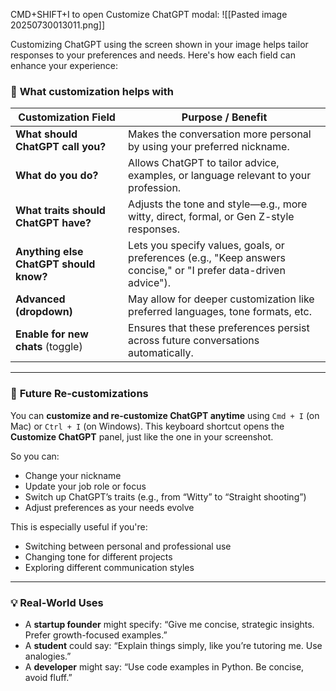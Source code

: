 CMD+SHIFT+I to open Customize ChatGPT modal:
![[Pasted image 20250730013011.png]]


Customizing ChatGPT using the screen shown in your image helps tailor responses to your preferences and needs. Here's how each field can enhance your experience:

### 🔧 **What customization helps with**

|**Customization Field**|**Purpose / Benefit**|
|---|---|
|**What should ChatGPT call you?**|Makes the conversation more personal by using your preferred nickname.|
|**What do you do?**|Allows ChatGPT to tailor advice, examples, or language relevant to your profession.|
|**What traits should ChatGPT have?**|Adjusts the tone and style—e.g., more witty, direct, formal, or Gen Z-style responses.|
|**Anything else ChatGPT should know?**|Lets you specify values, goals, or preferences (e.g., "Keep answers concise," or "I prefer data-driven advice").|
|**Advanced (dropdown)**|May allow for deeper customization like preferred languages, tone formats, etc.|
|**Enable for new chats** (toggle)|Ensures that these preferences persist across future conversations automatically.|

---

### 🔧 **Future Re-customizations**

You can **customize and re-customize ChatGPT anytime** using `Cmd + I` (on Mac) or `Ctrl + I` (on Windows). This keyboard shortcut opens the **Customize ChatGPT** panel, just like the one in your screenshot.

So you can:
- Change your nickname
- Update your job role or focus
- Switch up ChatGPT’s traits (e.g., from “Witty” to “Straight shooting”)
- Adjust preferences as your needs evolve

This is especially useful if you're:
- Switching between personal and professional use
- Changing tone for different projects
- Exploring different communication styles

---

### 💡 **Real-World Uses**

- A **startup founder** might specify: “Give me concise, strategic insights. Prefer growth-focused examples.”
- A **student** could say: “Explain things simply, like you’re tutoring me. Use analogies.”
- A **developer** might say: “Use code examples in Python. Be concise, avoid fluff.”